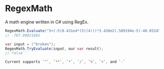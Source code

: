 # RegexMath
A math engine written in C# using RegEx.
```cs
RegexMath.Evaluate("5+(-5(0.431e4*(5)(4)))*3.430e2(.509194e-5)-40.05245");
// -787.80921602
```

```cs
var input = ("broken");
RegexMath.TryEvaluate(input, our var result);
// false```

Current supports `^`, `**`, `*`, `/`, `%`, `+`, and `-`
